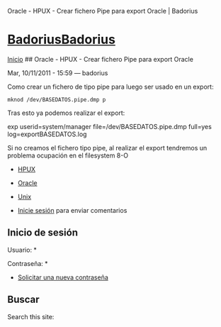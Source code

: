 





Oracle - HPUX - Crear fichero Pipe para export Oracle | Badorius


















# [BadoriusBadorius](/ "Badorius")

 
 

[Inicio](/) ## Oracle - HPUX - Crear fichero Pipe para export Oracle

 

Mar, 10/11/2011 - 15:59 — badorius

Como crear un fichero de tipo pipe para luego ser usado en un export:


`mknod /dev/BASEDATOS.pipe.dmp p`


Tras esto ya podemos realizar el export:


exp userid=system/manager file=/dev/BASEDATOS.pipe.dmp full=yes log=exportBASEDATOS.log


Si no creamos el fichero tipo pipe, al realizar el export tendremos un problema ocupación en el filesystem 8-O





* [HPUX](/?q=taxonomy/term/6)
* [Oracle](/?q=taxonomy/term/7)
* [Unix](/?q=taxonomy/term/1)


* [Inicie sesión](/?q=user/login&destination=comment%2Freply%2F71%23comment-form) para enviar comentarios





 


## Inicio de sesión




Usuario: *



Contraseña: *



* [Solicitar una nueva contraseña](/?q=user/password "Solicita una contraseña nueva por correo electrónico.")






## Buscar





Search this site: 










 





